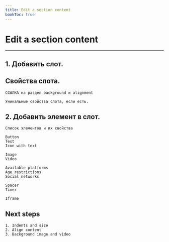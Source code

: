 ```yaml
---
title: Edit a section content
bookToc: true
---
```


# Edit a section content
***

## 1. Добавить слот.

## Свойства слота.

    ССЫЛКА на раздел background и alignment

    Уникальные свойства слота, если есть.

## 2. Добавить элемент в слот.

    Список элементов и их свойства

    Button
    Text
    Icon with text

    Image
    Video

    Available platforms
    Age restrictions
    Social networks

    Spacer
    Timer

    Iframe

## Next steps

    1. Indents and size
    2. Align content
    3. Background image and video
